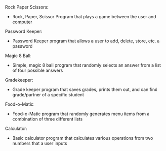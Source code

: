 Rock Paper Scissors:
- Rock, Paper, Scissor Program that plays a game between the user and computer

Password Keeper:
- Password Keeper program that allows a user to add, delete, store, etc. a password

Magic 8 Ball:
- Simple, magic 8 ball program that randomly selects an answer from a list of four possible answers

Gradekeeper:
- Grade keeper program that saves grades, prints them out, and can find grade/partner of a specific student

Food-o-Matic:
- Food-o-Matic program that randomly generates menu items from a combination of three different lists

Calculator:
- Basic calculator program that calculates various operations from two numbers that a user inputs
